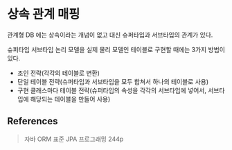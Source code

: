 # 상속 관계 매핑

관계형 DB 에는 상속이라는 개념이 없고 대신 슈퍼타입과 서브타입의 관계가 있다.

슈퍼타입 서브타입 논리 모델을 실제 물리 모델인 테이블로 구현할 때에는 3가지 방법이 있다.

- 조인 전략(각각의 테이블로 변환)
- 단일 테이블 전략(슈퍼타입과 서브타입을 모두 합쳐서 하나의 테이블로 사용)
- 구현 클래스마다 테이블 전략(슈퍼타입의 속성을 각각의 서브타입에 넣어서, 서브타입에 해당되는 테이블을 만들어 사용)

## References

> 자바 ORM 표준 JPA 프로그래밍 244p

